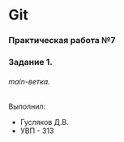 # Git
### Практическая работа №7
### Задание 1.
###### main-ветка.
Выполнил:
* Гусляков Д.В.
* УВП - 313
